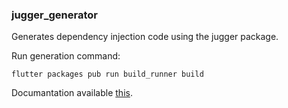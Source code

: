 ### jugger_generator

Generates dependency injection code using the jugger package.

Run generation command:
```
flutter packages pub run build_runner build
```

Documantation available [this](https://github.com/ivk1800/jugger.dart).